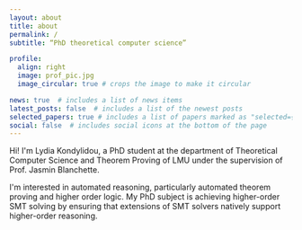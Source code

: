 ```yaml
---
layout: about
title: about
permalink: /
subtitle: “PhD theoretical computer science”

profile:
  align: right
  image: prof_pic.jpg
  image_circular: true # crops the image to make it circular

news: true  # includes a list of news items
latest_posts: false  # includes a list of the newest posts
selected_papers: true # includes a list of papers marked as "selected={true}"
social: false  # includes social icons at the bottom of the page
---
```


Hi! I'm Lydia Kondylidou, a PhD student at the department of Theoretical Computer Science and Theorem Proving of LMU under the supervision of Prof. Jasmin Blanchette.

I'm interested in automated reasoning, particularly automated theorem proving and higher order logic. 
My PhD subject is achieving higher-order SMT solving by ensuring that extensions of SMT solvers natively support higher-order reasoning. 
